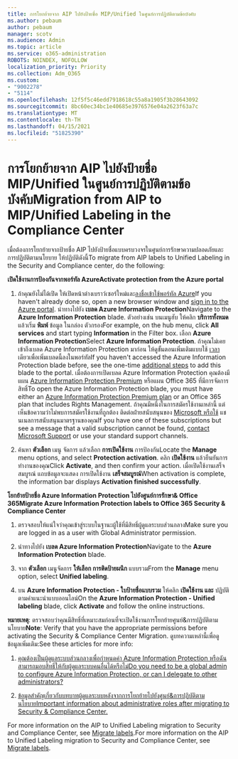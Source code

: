 ```yaml
---
title: การโยกย้ายจาก AIP ไปยังป้ายชื่อ MIP/Unified ในศูนย์การปฏิบัติตามข้อบังคับ
ms.author: pebaum
author: pebaum
manager: scotv
ms.audience: Admin
ms.topic: article
ms.service: o365-administration
ROBOTS: NOINDEX, NOFOLLOW
localization_priority: Priority
ms.collection: Adm_O365
ms.custom:
- "9002278"
- "5114"
ms.openlocfilehash: 12f5f5c46edd7918618c55a8a1905f3b28643092
ms.sourcegitcommit: 8bc60ec34bc1e40685e3976576e04a2623f63a7c
ms.translationtype: MT
ms.contentlocale: th-TH
ms.lasthandoff: 04/15/2021
ms.locfileid: "51825390"
---
```

# <a name="migration-from-aip-to-mipunified-labeling-in-the-compliance-center"></a><span data-ttu-id="1e8a0-102">การโยกย้ายจาก AIP ไปยังป้ายชื่อ MIP/Unified ในศูนย์การปฏิบัติตามข้อบังคับ</span><span class="sxs-lookup"><span data-stu-id="1e8a0-102">Migration from AIP to MIP/Unified Labeling in the Compliance Center</span></span>

<span data-ttu-id="1e8a0-103">เมื่อต้องการโยกย้ายจากป้ายชื่อ AIP ไปยังป้ายชื่อแบบครบวงจรในศูนย์การรักษาความปลอดภัยและการปฏิบัติตามนโยบาย ให้ปฏิบัติดังนี้</span><span class="sxs-lookup"><span data-stu-id="1e8a0-103">To migrate from AIP labels to Unified Labeling in the Security and Compliance center, do the following:</span></span>

<span data-ttu-id="1e8a0-104">**เปิดใช้งานการป้องกันจากพอร์ทัล Azure**</span><span class="sxs-lookup"><span data-stu-id="1e8a0-104">**Activate protection from the Azure portal**</span></span>

1. <span data-ttu-id="1e8a0-105">ถ้าคุณยังไม่ได้เปิด ให้เปิดหน้าต่างเบราว์เซอร์ใหม่และ[ลงชื่อเข้าใช้พอร์ทัล Azure](https://docs.microsoft.com/azure/information-protection/deploy-use/configure-policy#signing-in-to-the-azure-portal)</span><span class="sxs-lookup"><span data-stu-id="1e8a0-105">If you haven't already done so, open a new browser window and [sign in to the Azure portal](https://docs.microsoft.com/azure/information-protection/deploy-use/configure-policy#signing-in-to-the-azure-portal).</span></span> <span data-ttu-id="1e8a0-106">นําทางไปยัง **เบลด Azure Information Protection**</span><span class="sxs-lookup"><span data-stu-id="1e8a0-106">Navigate to the **Azure Information Protection** blade.</span></span> <span data-ttu-id="1e8a0-107">ตัวอย่างเช่น บนเมนูฮับ ให้คลิก **บริการทั้งหมด** แล้วเริ่ม **พิมพ์** ข้อมูล ในกล่อง ตัวกรอง</span><span class="sxs-lookup"><span data-stu-id="1e8a0-107">For example, on the hub menu, click **All services** and start typing **Information** in the Filter box.</span></span> <span data-ttu-id="1e8a0-108">เลือก **Azure Information Protection**</span><span class="sxs-lookup"><span data-stu-id="1e8a0-108">Select **Azure Information Protection**.</span></span> <span data-ttu-id="1e8a0-109">ถ้าคุณไม่เคยเข้าถึงเบลด Azure Information Protection มาก่อน ให้ดูขั้นตอนเพิ่มเติมแบบใช้ [เวลา](https://docs.microsoft.com/azure/information-protection/deploy-use/configure-policy#to-access-the-azure-information-protection-blade-for-the-first-time) เดียวเพื่อเพิ่มเบลดนี้ลงในพอร์ทัล</span><span class="sxs-lookup"><span data-stu-id="1e8a0-109">If you haven't accessed the Azure Information Protection blade before, see the one-time [additional steps](https://docs.microsoft.com/azure/information-protection/deploy-use/configure-policy#to-access-the-azure-information-protection-blade-for-the-first-time) to add this blade to the portal.</span></span> <span data-ttu-id="1e8a0-110">เมื่อต้องการเปิดเบลด Azure Information Protection คุณต้องมีแผน [Azure Information Protection Premium](https://www.microsoft.com/cloud-platform/azure-information-protection-pricing) หรือแผน Office 365 ที่มีการจัดการสิทธิ์</span><span class="sxs-lookup"><span data-stu-id="1e8a0-110">To open the Azure Information Protection blade, you must have either an [Azure Information Protection Premium plan](https://www.microsoft.com/cloud-platform/azure-information-protection-pricing) or an Office 365 plan that includes Rights Management.</span></span> <span data-ttu-id="1e8a0-111">ถ้าคุณมีหนึ่งในการสมัครใช้งานเหล่านี้ แต่เห็นข้อความว่าไม่พบการสมัครใช้งานที่ถูกต้อง ติดต่อฝ่ายสนับสนุนของ [Microsoft หรือใช้](https://docs.microsoft.com/azure/information-protection/get-started/information-support#to-contact-microsoft-support) แชนเนลการสนับสนุนมาตรฐานของคุณ</span><span class="sxs-lookup"><span data-stu-id="1e8a0-111">If you have one of these subscriptions but see a message that a valid subscription cannot be found, [contact Microsoft Support](https://docs.microsoft.com/azure/information-protection/get-started/information-support#to-contact-microsoft-support) or use your standard support channels.</span></span>

2. <span data-ttu-id="1e8a0-112">ค้นหา **ตัวเลือก** เมนู จัดการ แล้วเลือก **การเปิดใช้งาน** การป้องกัน</span><span class="sxs-lookup"><span data-stu-id="1e8a0-112">Locate the **Manage** menu options, and select **Protection activation**.</span></span> <span data-ttu-id="1e8a0-113">คลิก **เปิดใช้งาน** แล้วยืนยันการทํางานของคุณ</span><span class="sxs-lookup"><span data-stu-id="1e8a0-113">Click **Activate**, and then confirm your action.</span></span> <span data-ttu-id="1e8a0-114">เมื่อเปิดใช้งานเสร็จสมบูรณ์ แถบข้อมูลจะแสดง การเปิดใช้งาน **เสร็จสมบูรณ์**</span><span class="sxs-lookup"><span data-stu-id="1e8a0-114">When activation is complete, the information bar displays **Activation finished successfully**.</span></span>

<span data-ttu-id="1e8a0-115">**โยกย้ายป้ายชื่อ Azure Information Protection ไปยังศูนย์การรักษา& Office 365**</span><span class="sxs-lookup"><span data-stu-id="1e8a0-115">**Migrate Azure Information Protection labels to Office 365 Security & Compliance Center**</span></span>

1. <span data-ttu-id="1e8a0-116">ตรวจสอบให้แน่ใจว่าคุณเข้าสู่ระบบในฐานะผู้ใช้ที่มีสิทธิ์ผู้ดูแลระบบส่วนกลาง</span><span class="sxs-lookup"><span data-stu-id="1e8a0-116">Make sure you are logged in as a user with Global Administrator permission.</span></span>

2. <span data-ttu-id="1e8a0-117">นําทางไปยัง **เบลด Azure Information Protection**</span><span class="sxs-lookup"><span data-stu-id="1e8a0-117">Navigate to the **Azure Information Protection** blade.</span></span>

3. <span data-ttu-id="1e8a0-118">จาก **ตัวเลือก** เมนูจัดการ **ให้เลือก การติดป้ายผนึก** แบบรวม</span><span class="sxs-lookup"><span data-stu-id="1e8a0-118">From the **Manage** menu option, select **Unified labeling**.</span></span>

4. <span data-ttu-id="1e8a0-119">บน **Azure Information Protection - ใบป้ายชื่อแบบรวม** ให้คลิก **เปิดใช้งาน และ** ปฏิบัติตามคําแนะนําแบบออนไลน์</span><span class="sxs-lookup"><span data-stu-id="1e8a0-119">On the **Azure Information Protection - Unified labeling** blade, click **Activate** and follow the online instructions.</span></span>

<span data-ttu-id="1e8a0-120">**หมายเหตุ**: ตรวจสอบว่าคุณมีสิทธิ์ที่เหมาะสมก่อนที่จะเปิดใช้งานการโยกย้ายศูนย์&การปฏิบัติตามนโยบาย</span><span class="sxs-lookup"><span data-stu-id="1e8a0-120">**Note**: Verify that you have the appropriate permissions before activating the Security & Compliance Center Migration.</span></span> <span data-ttu-id="1e8a0-121">ดูบทความเหล่านี้เพื่อดูข้อมูลเพิ่มเติม:</span><span class="sxs-lookup"><span data-stu-id="1e8a0-121">See these articles for more info:</span></span>

1. [<span data-ttu-id="1e8a0-122">คุณต้องเป็นผู้ดูแลระบบส่วนกลางเพื่อกําหนดค่า Azure Information Protection หรือฉันสามารถมอบสิทธิ์ให้กับผู้ดูแลระบบคนอื่นได้หรือไม่</span><span class="sxs-lookup"><span data-stu-id="1e8a0-122">Do you need to be a global admin to configure Azure Information Protection, or can I delegate to other administrators?</span></span>](https://docs.microsoft.com/azure/information-protection/faqs#do-you-need-to-be-a-global-admin-to-configure-azure-information-protection-or-can-i-delegate-to-other-administrators)

2. [<span data-ttu-id="1e8a0-123">ข้อมูลสําคัญเกี่ยวกับบทบาทผู้ดูแลระบบหลังจากการโยกย้ายไปยังศูนย์&การปฏิบัติตามนโยบาย</span><span class="sxs-lookup"><span data-stu-id="1e8a0-123">Important information about administrative roles after migrating to Security & Compliance Center.</span></span>](https://docs.microsoft.com/azure/information-protection/configure-policy-migrate-labels#important-information-about-administrative-roles)

<span data-ttu-id="1e8a0-124">For more information on the AIP to Unified Labeling migration to Security and Compliance Center, see [Migrate labels](https://docs.microsoft.com/azure/information-protection/configure-policy-migrate-labels).</span><span class="sxs-lookup"><span data-stu-id="1e8a0-124">For more information on the AIP to Unified Labeling migration to Security and Compliance Center, see [Migrate labels](https://docs.microsoft.com/azure/information-protection/configure-policy-migrate-labels).</span></span>
